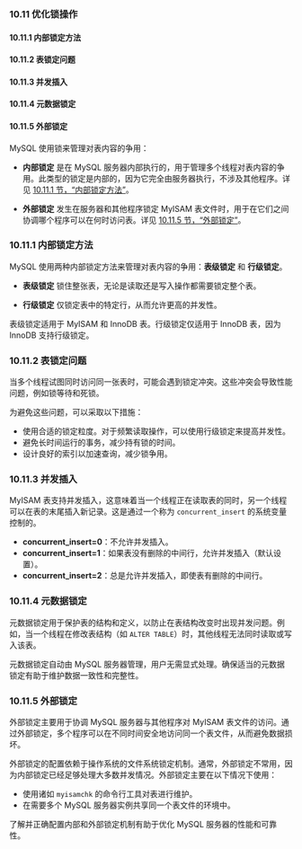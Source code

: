 ### 10.11 优化锁操作

#### 10.11.1 内部锁定方法
#### 10.11.2 表锁定问题
#### 10.11.3 并发插入
#### 10.11.4 元数据锁定
#### 10.11.5 外部锁定

MySQL 使用锁来管理对表内容的争用：

- **内部锁定** 是在 MySQL 服务器内部执行的，用于管理多个线程对表内容的争用。此类型的锁定是内部的，因为它完全由服务器执行，不涉及其他程序。详见 [10.11.1 节，“内部锁定方法”](#)。

- **外部锁定** 发生在服务器和其他程序锁定 MyISAM 表文件时，用于在它们之间协调哪个程序可以在何时访问表。详见 [10.11.5 节，“外部锁定”](#)。

### 10.11.1 内部锁定方法

MySQL 使用两种内部锁定方法来管理对表内容的争用：**表级锁定** 和 **行级锁定**。

- **表级锁定** 锁住整张表，无论是读取还是写入操作都需要锁定整个表。
  
- **行级锁定** 仅锁定表中的特定行，从而允许更高的并发性。

表级锁定适用于 MyISAM 和 InnoDB 表。行级锁定仅适用于 InnoDB 表，因为 InnoDB 支持行级锁定。

### 10.11.2 表锁定问题

当多个线程试图同时访问同一张表时，可能会遇到锁定冲突。这些冲突会导致性能问题，例如锁等待和死锁。

为避免这些问题，可以采取以下措施：

- 使用合适的锁定粒度。对于频繁读取操作，可以使用行级锁定来提高并发性。
- 避免长时间运行的事务，减少持有锁的时间。
- 设计良好的索引以加速查询，减少锁争用。

### 10.11.3 并发插入

MyISAM 表支持并发插入，这意味着当一个线程正在读取表的同时，另一个线程可以在表的末尾插入新记录。这是通过一个称为 `concurrent_insert` 的系统变量控制的。

- **concurrent_insert=0**：不允许并发插入。
- **concurrent_insert=1**：如果表没有删除的中间行，允许并发插入（默认设置）。
- **concurrent_insert=2**：总是允许并发插入，即使表有删除的中间行。

### 10.11.4 元数据锁定

元数据锁定用于保护表的结构和定义，以防止在表结构改变时出现并发问题。例如，当一个线程在修改表结构（如 `ALTER TABLE`）时，其他线程无法同时读取或写入该表。

元数据锁定自动由 MySQL 服务器管理，用户无需显式处理。确保适当的元数据锁定有助于维护数据一致性和完整性。

### 10.11.5 外部锁定

外部锁定主要用于协调 MySQL 服务器与其他程序对 MyISAM 表文件的访问。通过外部锁定，多个程序可以在不同时间安全地访问同一个表文件，从而避免数据损坏。

外部锁定的配置依赖于操作系统的文件系统锁定机制。通常，外部锁定不常用，因为内部锁定已经足够处理大多数并发情况。外部锁定主要在以下情况下使用：

- 使用诸如 `myisamchk` 的命令行工具对表进行维护。
- 在需要多个 MySQL 服务器实例共享同一个表文件的环境中。

了解并正确配置内部和外部锁定机制有助于优化 MySQL 服务器的性能和可靠性。